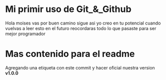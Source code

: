 # Mi primir uso de Git_&_Github

Hola moises vas por buen camino sigue asi yo creo en tu potencial cuando vuelvas a leer esto en el futuro  reocordaras todo lo que pasaste para ser mejor programador

# Mas contenido para el readme

Agregando una etiqueta con este commit y hacer oficial nuestra version **v1.0.0**

